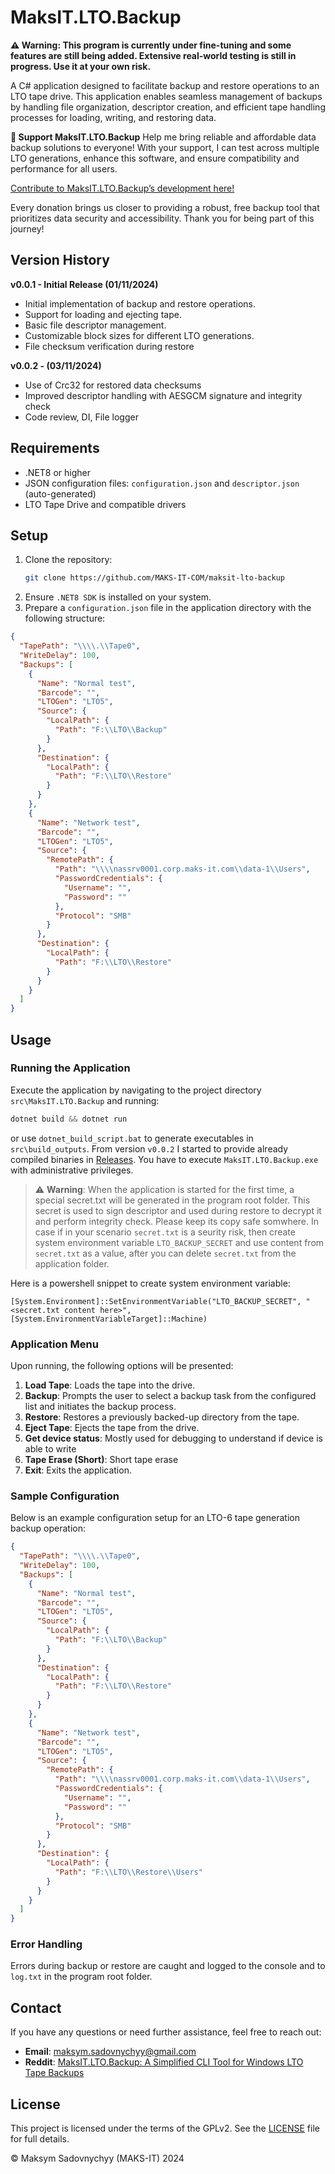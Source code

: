 # MaksIT.LTO.Backup

**⚠️ Warning: This program is currently under fine-tuning and some features are still being added. Extensive real-world testing is still in progress. Use it at your own risk.**

A C# application designed to facilitate backup and restore operations to an LTO tape drive. This application enables seamless management of backups by handling file organization, descriptor creation, and efficient tape handling processes for loading, writing, and restoring data.

**🚀 Support MaksIT.LTO.Backup**
Help me bring reliable and affordable data backup solutions to everyone! With your support, I can test across multiple LTO generations, enhance this software, and ensure compatibility and performance for all users.

[Contribute to MaksIT.LTO.Backup’s development here!](https://gofund.me/6ef96254)

Every donation brings us closer to providing a robust, free backup tool that prioritizes data security and accessibility. Thank you for being part of this journey!

## Version History

**v0.0.1 - Initial Release (01/11/2024)**
- Initial implementation of backup and restore operations.
- Support for loading and ejecting tape.
- Basic file descriptor management.
- Customizable block sizes for different LTO generations.
- File checksum verification during restore

**v0.0.2 - (03/11/2024)**
- Use of Crc32 for restored data checksums
- Improved descriptor handling with AESGCM signature and integrity check
- Code review, DI, File logger

## Requirements

- .NET8 or higher
- JSON configuration files: `configuration.json` and `descriptor.json` (auto-generated)
- LTO Tape Drive and compatible drivers

## Setup

1. Clone the repository:
   ```bash
   git clone https://github.com/MAKS-IT-COM/maksit-lto-backup
   ```
2. Ensure `.NET8 SDK` is installed on your system.
3. Prepare a `configuration.json` file in the application directory with the following structure:

```json
{
  "TapePath": "\\\\.\\Tape0",
  "WriteDelay": 100,
  "Backups": [
    {
      "Name": "Normal test",
      "Barcode": "",
      "LTOGen": "LTO5",
      "Source": {
        "LocalPath": {
          "Path": "F:\\LTO\\Backup"
        }
      },
      "Destination": {
        "LocalPath": {
          "Path": "F:\\LTO\\Restore"
        }
      }
    },
    {
      "Name": "Network test",
      "Barcode": "",
      "LTOGen": "LTO5",
      "Source": {
        "RemotePath": {
          "Path": "\\\\nassrv0001.corp.maks-it.com\\data-1\\Users",
          "PasswordCredentials": {
            "Username": "",
            "Password": ""
          },
          "Protocol": "SMB"
        }
      },
      "Destination": {
        "LocalPath": {
          "Path": "F:\\LTO\\Restore"
        }
      }
    }
  ]
}
```

## Usage

### Running the Application

Execute the application by navigating to the project directory `src\MaksIT.LTO.Backup` and running:

```powershell
dotnet build && dotnet run
```

or use `dotnet_build_script.bat` to generate executables in `src\build_outputs`. From version `v0.0.2` I started to provide already compiled binaries in [Releases](https://github.com/MAKS-IT-COM/maksit-lto-backup/releases). You have to execute `MaksIT.LTO.Backup.exe` with administrative privileges.

> ⚠️ **Warning**:  When the application is started for the first time, a special secret.txt will be generated in the program root folder. This secret is used to sign descriptor and used during restore to decrypt it and perform integrity check. Please keep its copy safe somwhere.
> In case if in your scenario `secret.txt` is a seurity risk, then create system environment variable `LTO_BACKUP_SECRET` and use content from `secret.txt` as a value, after you can delete `secret.txt` from the application folder.

Here is a powershell snippet to create system environment variable:

```powershel
[System.Environment]::SetEnvironmentVariable("LTO_BACKUP_SECRET", "<secret.txt content here>", [System.EnvironmentVariableTarget]::Machine)
```


### Application Menu

Upon running, the following options will be presented:

1. **Load Tape**: Loads the tape into the drive.
2. **Backup**: Prompts the user to select a backup task from the configured list and initiates the backup process.
3. **Restore**: Restores a previously backed-up directory from the tape.
4. **Eject Tape**: Ejects the tape from the drive.
5. **Get device status**: Mostly used for debugging to understand if device is able to write
6. **Tape Erase (Short)**: Short tape erase
7. **Exit**: Exits the application.

### Sample Configuration

Below is an example configuration setup for an LTO-6 tape generation backup operation:

```json
{
  "TapePath": "\\\\.\\Tape0",
  "WriteDelay": 100,
  "Backups": [
    {
      "Name": "Normal test",
      "Barcode": "",
      "LTOGen": "LTO5",
      "Source": {
        "LocalPath": {
          "Path": "F:\\LTO\\Backup"
        }
      },
      "Destination": {
        "LocalPath": {
          "Path": "F:\\LTO\\Restore"
        }
      }
    },
    {
      "Name": "Network test",
      "Barcode": "",
      "LTOGen": "LTO5",
      "Source": {
        "RemotePath": {
          "Path": "\\\\nassrv0001.corp.maks-it.com\\data-1\\Users",
          "PasswordCredentials": {
            "Username": "",
            "Password": ""
          },
          "Protocol": "SMB"
        }
      },
      "Destination": {
        "LocalPath": {
          "Path": "F:\\LTO\\Restore\\Users"
        }
      }
    }
  ]
}
```

### Error Handling

Errors during backup or restore are caught and logged to the console and to `log.txt` in the program root folder.

## Contact

If you have any questions or need further assistance, feel free to reach out:

- **Email**: [maksym.sadovnychyy@gmail.com](mailto:maksym.sadovnychyy@gmail.com)
- **Reddit**: [MaksIT.LTO.Backup: A Simplified CLI Tool for Windows LTO Tape Backups](https://www.reddit.com/r/MaksIT/comments/1ghgbx5/maksitltobackup_a_simplified_cli_tool_for_windows/?utm_source=share&utm_medium=web3x&utm_name=web3xcss&utm_term=1&utm_content=share_button)

## License

This project is licensed under the terms of the GPLv2. See the [LICENSE](./LICENSE) file for full details.

© Maksym Sadovnychyy (MAKS-IT) 2024